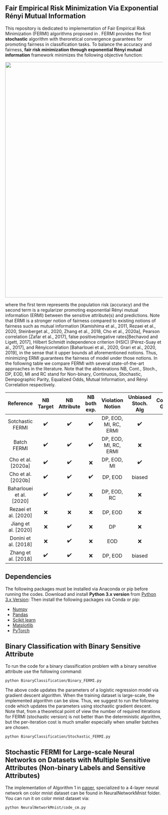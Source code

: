 ## Fair Empirical Risk Minimization Via Exponential Rényi Mutual Information
This repository is dedicated to implementation of Fair Empirical Risk Minimization (FERMI) algorithms proposed in . FERMI provides the first ****stochastic**** algorithm with theroretical convergence guarantees for promoting fairness in classification tasks. To balance the accuracy and fairness, **fair risk minimization through exponential Rényi mutual information** framework minimizes the following objective function:

<div align='center'>
<img src="General_Framework.png" width="750" align='center'>
</div>

where the first term represents the population risk (accuracy) and the second term is a regularizer promoting exponential Rényi mutual information (ERMI) between the sensitive attribute(s) and predictions. Note that ERMI is a stronger notion of fairness compared to existing notions of fairness such as mutual information [Kamishima et al., 2011, Rezaei et al., 2020, Steinberget al., 2020, Zhang et al., 2018, Cho et al., 2020a], Pearson correlation [Zafar et al., 2017], false positive/negative rates[Bechavod and Ligett, 2017], Hilbert Schmidt independence criterion (HSIC) [Pérez-Suay et al., 2017], and Rényicorrelation [Baharlouei et al., 2020, Grari et al., 2020, 2019], in the sense that it upper bounds all aforementioned notions. Thus, minimizing ERMI guarantees the fairness of model under those notions. In the following table we compare FERMI with several state-of-the-art approaches in the literature. Note that the abbrevations NB, Cont., Stoch., DP, EOD, MI and RC stand for Non-binary, Continuous, Stochastic, Dempographic Parity, Equalized Odds, Mutual Information, and Rényi Correlation respectively.


**Reference** | **NB Target** | **NB Attribute** | **NB both exp.** | **Violation Notion** | **Unbiased Stoch. Alg** | **Convergence Guarantee**
:-: | :-: | :-: | :-: | :-: | :-: | :-:
Sotchastic FERMI | :heavy_check_mark: | :heavy_check_mark: | :heavy_check_mark: |  DP, EOD, MI, RC, ERMI | :heavy_check_mark: | O(ε<sup>-4</sup>) (Stoch)
Batch FERMI | :heavy_check_mark: | :heavy_check_mark: | :heavy_check_mark: | DP, EOD, MI, RC, ERMI | :x: | O(ε<sup>-4</sup>) (Batch)
Cho et al. [2020a] | :heavy_check_mark: | :heavy_check_mark: | :x: | DP, EOD, MI | :heavy_check_mark: | :x:
Cho et al. [2020b] | :heavy_check_mark: | :heavy_check_mark: | :heavy_check_mark: | DP, EOD | biased | :x:
Baharlouei et al. [2020] | :heavy_check_mark: | :heavy_check_mark: | :x: | DP, EOD, RC | :x: | O(ε<sup>-4</sup>) (Batch)
Rezaei et al. [2020] | :x: |  :x: | :x: | DP, EOD | :x: | :x:
Jiang et al. [2020] | :x: | :heavy_check_mark: | :x: | DP | :x: | :x:
Donini et al. [2018] | :x: | :heavy_check_mark: | :x: | EOD | :x: | :x:
Zhang et al. [2018] | :heavy_check_mark: | :heavy_check_mark: | :x: | DP, EOD | biased | :x:



## Dependencies
The following packages must be installed via Anaconda or pip before running the codes. Download and install **Python 3.x version** from [Python 3.x Version](https://www.python.org/downloads/):
Then install the following packages via Conda or pip:
* [Numpy](https://pandas.pydata.org/pandas-docs/stable/getting_started/install.html)
* [Pandas](https://anaconda.org/conda-forge/matplotlib)
* [Scikit learn](https://scikit-learn.org/stable/install.html)
* [Matplotlib](https://matplotlib.org/stable/users/installing.html)
* [PyTorch](https://pytorch.org/get-started/locally/)


## Binary Classification with Binary Sensitive Attribute
To run the code for a binary classification problem with a binary sensitive attribute use the following command:

```
python BinaryClassification/Binary_FERMI.py
```

The above code updates the parameters of a logistic regression model via gradient descent algorithm. When the training dataset is large-scale, the implemented algorithm can be slow. Thus, we suggest to run the following code which updates the parameters using stochastic gradient descent. Note that, from a theoretical point of view the number of required iterations for FERMI (stochastic version) is not better than the deterministic algorithm, but the per-iteration cost is much smaller especially when smaller batches are chosen.

```
python BinaryClassification/Stochastic_FERMI.py
```


## Stochastic FERMI for Large-scale Neural Networks on Datasets with Multiple Sensitive Attributes (Non-binary Labels and Sensitive Attributes)
The implementation of Algorithm 1 in [paper](https://arxiv.org/abs/2102.12586), specialized to a 4-layer neural network on color mnist dataset can be found in NeuralNetworkMnist folder. You can run it on color mnist dataset via:

```
python NeuralNetworkMnist/code_cm.py
```

